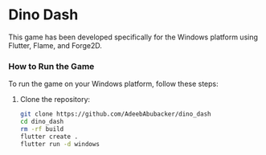 # Dino Dash

This game has been developed specifically for the Windows platform using Flutter, Flame, and Forge2D.

### How to Run the Game

To run the game on your Windows platform, follow these steps:

1. Clone the repository:

   ```bash
   git clone https://github.com/AdeebAbubacker/dino_dash
   cd dino_dash
   rm -rf build
   flutter create .
   flutter run -d windows


